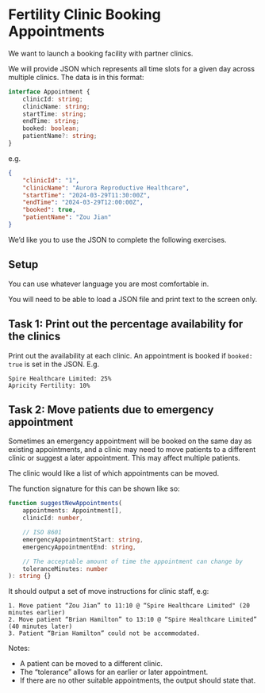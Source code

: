 # Fertility Clinic Booking Appointments

We want to launch a booking facility with partner clinics.

We will provide JSON which represents all time slots for a given day across multiple clinics. The data is in this format:

```typescript
interface Appointment {
    clinicId: string;
    clinicName: string;
    startTime: string;
    endTime: string;
    booked: boolean;
    patientName?: string;
}
```

e.g.

```json
{
    "clinicId": "1",
    "clinicName": "Aurora Reproductive Healthcare",
    "startTime": "2024-03-29T11:30:00Z",
    "endTime": "2024-03-29T12:00:00Z",
    "booked": true,
    "patientName": "Zou Jian"
}
```

We’d like you to use the JSON to complete the following exercises.

## Setup

You can use whatever language you are most comfortable in. 

You will need to be able to load a JSON file and print text to the screen only.

## Task 1: Print out the percentage availability for the clinics

Print out the availability at each clinic. An appointment is booked if `booked: true` is set in the JSON. E.g.

```
Spire Healthcare Limited: 25%
Apricity Fertility: 10%
```

## Task 2: Move patients due to emergency appointment

Sometimes an emergency appointment will be booked on the same day as existing appointments, and a clinic may need to move patients to a different clinic or suggest a later appointment. This may affect multiple patients.

The clinic would like a list of which appointments can be moved.

The function signature for this can be shown like so:

```typescript
function suggestNewAppointments(
    appointments: Appointment[],
    clinicId: number,

    // ISO 8601
    emergencyAppointmentStart: string,
    emergencyAppointmentEnd: string,

    // The acceptable amount of time the appointment can change by
    toleranceMinutes: number
): string {}
```

It should output a set of move instructions for clinic staff, e.g:

```
1. Move patient “Zou Jian” to 11:10 @ “Spire Healthcare Limited" (20 minutes earlier)
2. Move patient “Brian Hamilton” to 13:10 @ “Spire Healthcare Limited” (40 minutes later)
3. Patient “Brian Hamilton” could not be accommodated.
```

Notes:
- A patient can be moved to a different clinic.
- The “tolerance” allows for an earlier or later appointment.
- If there are no other suitable appointments, the output should state that.
